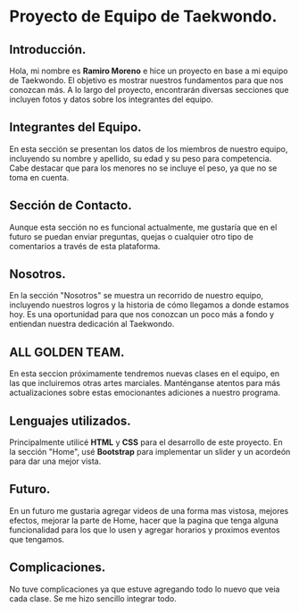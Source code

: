 # Proyecto de Equipo de Taekwondo.

## Introducción.
Hola, mi nombre es **Ramiro Moreno** e hice un proyecto en base a mi equipo de Taekwondo. El objetivo es mostrar nuestros fundamentos para que nos conozcan más. A lo largo del proyecto, encontrarán diversas secciones que incluyen fotos y datos sobre los integrantes del equipo.

## Integrantes del Equipo.
En esta sección se presentan los datos de los miembros de nuestro equipo, incluyendo su nombre y apellido, su edad y su peso para competencia. Cabe destacar que para los menores no se incluye el peso, ya que no se toma en cuenta.

## Sección de Contacto.
Aunque esta sección no es funcional actualmente, me gustaría que en el futuro se puedan enviar preguntas, quejas o cualquier otro tipo de comentarios a través de esta plataforma.

## Nosotros.
En la sección "Nosotros" se muestra un recorrido de nuestro equipo, incluyendo nuestros logros y la historia de cómo llegamos a donde estamos hoy. Es una oportunidad para que nos conozcan un poco más a fondo y entiendan nuestra dedicación al Taekwondo.

## ALL GOLDEN TEAM.
En esta seccion próximamente tendremos nuevas clases en el equipo, en las que incluiremos otras artes marciales. Manténganse atentos para más actualizaciones sobre estas emocionantes adiciones a nuestro programa.

## Lenguajes utilizados.
Principalmente utilicé **HTML** y **CSS** para el desarrollo de este proyecto. En la sección "Home", usé **Bootstrap** para implementar un slider y un acordeón para dar una mejor vista.

## Futuro.
En un futuro me gustaria agregar videos de una forma mas vistosa, mejores efectos, mejorar la parte de Home, hacer que la pagina que tenga alguna funcionalidad para los que lo usen y agregar horarios y proximos eventos que tengamos.

## Complicaciones.
No tuve complicaciones ya que estuve agregando todo lo nuevo que veia cada clase. Se me hizo sencillo integrar todo.






